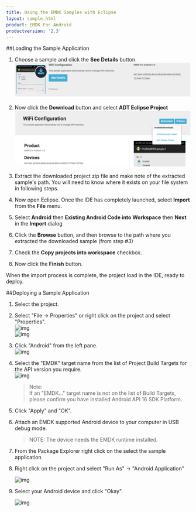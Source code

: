 ```yaml
---
title: Using the EMDK Samples with Eclipse
layout: sample.html
product: EMDK For Android
productversion: '2.3'
---
```


##Loading the Sample Application

1. Choose a sample and click the **See Details** button.
    ![img](select_a_sample.png)
2. Now click the **Download** button and select **ADT Eclipse Project**
    ![img](download_a_sample.png)
3. Extract the downloaded project zip file and make note of the extracted sample's path. You will need to know where it exists on your file system in following steps.
	  
4. Now open Eclipse. Once the IDE has completely launched, select **Import** from the **File** menu.
5. Select **Android** then **Existing Android Code into Workspace** then **Next** in the **Import** dialog
6. Click the **Browse** button, and then browse to the path where you extracted the downloaded sample (from step #3)
7. Check the **Copy projects into workspace** checkbox.
8. Now click the **Finish** button.

When the import process is complete, the project load in the IDE, ready to deploy.

##Deploying a Sample Application

1. Select the project.  
2. Select "File -> Properties" or right click on the project and select "Properties".  
    ![img](/img/setup/image033.jpg)   
    ![img](/img/setup/image035.jpg)   
3.    Click "Android" from the left pane.  
    ![img](/img/setup/image037.jpg) 
4. Select the "EMDK" target name from the list of Project Build Targets for the API version you require.  
    ![img](/img/setup/image039.jpg)  

    >Note:  
    >If an "EMDK..." target name is not on the list of Build Targets, please confirm you have installed Android API 16 SDK Platform.

5. Click "Apply" and "OK".  
6. Attach an EMDK supported Android device to your computer in USB debug mode. 

	>NOTE: The device needs the EMDK runtime installed.
7. From the Package Explorer right click on the select the sample application 
8. Right click on the project and select "Run As" -> "Android Application"

	![img](/img/sample/7.jpg)
9. Select your Android device and click "Okay". 
    
    ![img](/img/sample/8.jpg)



















